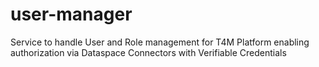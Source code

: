 # user-manager
Service to handle User and Role management for T4M Platform enabling authorization via Dataspace Connectors with Verifiable Credentials
